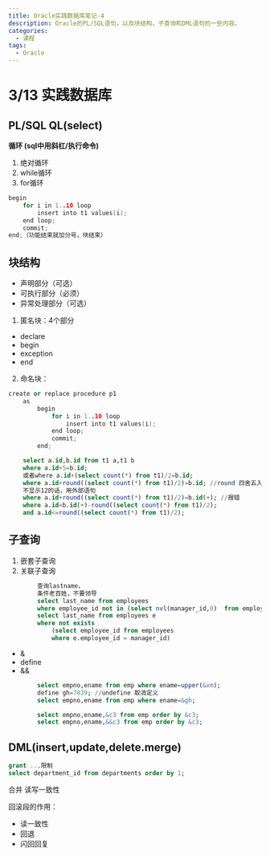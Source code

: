 ```yaml
---
title: Oracle实践数据库笔记-4
description: Oracle的PL/SQL语句，以及块结构，子查询和DML语句的一些内容。
categories:
  - 课程
tags:
  - Oracle
---
```

# 3/13 实践数据库

## PL/SQL QL(select)

**循环 (sql中用斜杠/执行命令)**

1. 绝对循环
2. while循环
3. for循环

```C++
begin
    for i in 1..10 loop
        insert into t1 values(i);
    end loop;
    commit;
end;（功能结束就加分号，块结束）
```

## 块结构

+ 声明部分（可选）
+ 可执行部分（必须）
+ 异常处理部分（可选）

1. 匿名块：4个部分

+ declare
+ begin
+ exception
+ end

2. 命名块：

```C++
create or replace procedure p1
    as
        begin
            for i in 1..10 loop
                insert into t1 values(i);
            end loop;
            commit;
        end;
```

```sql
    select a.id,b.id from t1 a,t1 b
    where a.id+5=b.id;
    或者where a.id+(select count(*) from t1)/2=b.id;
    where a.id+round((select count(*) from t1)/2)=b.id; //round 四舍五入
    不显示12的话，用外部语句
    where a.id+round((select count(*) from t1)/2)=b.id(+); //报错
    where a.id=b.id(+)-round((select count(*) from t1)/2);
    and a.id<=round((select count(*) from t1)/2);
```

## 子查询

1. 嵌套子查询
2. 关联子查询

```sql
        查询lastname，
        条件老百姓，不要领导
        select last_name from employees
        where employee_id not in (select nvl(manager_id,0)  from employees)
        select last_name from employees e
        where not exists 
            (select employee_id from employees
            where e.employee_id = manager_id)
```

+ &
+ define
+ &&

```sql
        select empno,ename from emp where ename=upper(&xm);
        define gh=7839; //undefine 取消定义
        select empno,ename from emp where ename=&gh;

        select empno,ename,&c3 from emp order by &c3;
        select empno,ename,&&c3 from emp order by &c3;
```

## DML(insert,update,delete.merge)

```sql
grant ...限制  
select department_id from departments order by 1;
```

合并 读写一致性

回滚段的作用：

+ 读一致性
+ 回退
+ 闪回回复
